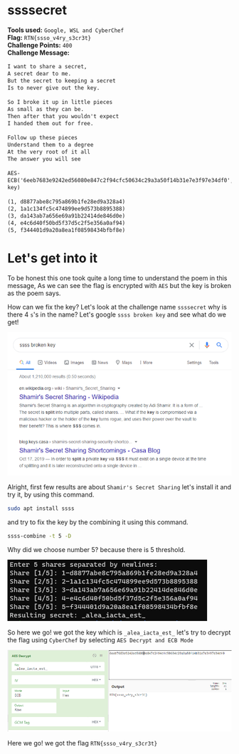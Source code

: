 ﻿﻿**ssssecret**
==========
**Tools used:** `Google, WSL and CyberChef`\
**Flag:** `RTN{ssso_v4ry_s3cr3t}`\
**Challenge Points:** `400`\
**Challenge Message:**
```
I want to share a secret,
A secret dear to me.
But the secret to keeping a secret
Is to never give out the key.

So I broke it up in little pieces
As small as they can be.
Then after that you wouldn't expect
I handed them out for free.

Follow up these pieces
Understand them to a degree
At the very root of it all
The answer you will see

AES-ECB('6eeb7683e9242ed56080e847c2f94cfc50634c29a3a50f14b31e7e3f97e34df0', key)

(1, d8877abe8c795a869b1fe28ed9a328a4)
(2, 1a1c134fc5c474899ee9d573b8895388)
(3, da143ab7a656e69a91b22414de846d0e)
(4, e4c6d40f50bd5f37d5c2f5e356a0af94)
(5, f344401d9a20a8ea1f08598434bfbf8e)
```
**Let's get into it**
==========

To be honest this one took quite a long time to understand the poem in this message,
As we can see the flag is encrypted with `AES` but the key is broken as the poem says.

How can we fix the key? Let's look at the challenge name `ssssecret` why is there 4 `s`'s in the name?
Let's google `ssss broken key` and see what do we get!

![GoogleSearch](GoogleSearch.PNG)

Alright, first few results are about `Shamir's Secret Sharing` let's install it and try it, by using this command.

```bash
sudo apt install ssss
```

and try to fix the key by the combining it using this command.

```bash
ssss-combine -t 5 -D
```

Why did we choose number 5? because there is 5 threshold.

![WSL](WSL.PNG)

So here we go! we got the key which is `_alea_iacta_est_` let's try to decrypt the flag using `CyberChef`
by selecting `AES Decrypt and ECB Mode`

![CyberChef](CyberChef.PNG)

Here we go! we got the flag `RTN{ssso_v4ry_s3cr3t}`